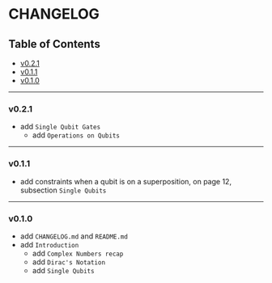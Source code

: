 <h1>CHANGELOG</h1>

<h2>Table of Contents</h2>

- [v0.2.1](#v021)
- [v0.1.1](#v011)
- [v0.1.0](#v010)

--------------------

### v0.2.1

- add `Single Qubit Gates`
  - add `Operations on Qubits`

--------------------

### v0.1.1

- add constraints when a qubit is on a superposition, on page 12, subsection `Single Qubits`

--------------------

### v0.1.0

- add `CHANGELOG.md` and `README.md`
- add `Introduction`
  - add `Complex Numbers recap`
  - add `Dirac's Notation`
  - add `Single Qubits`
